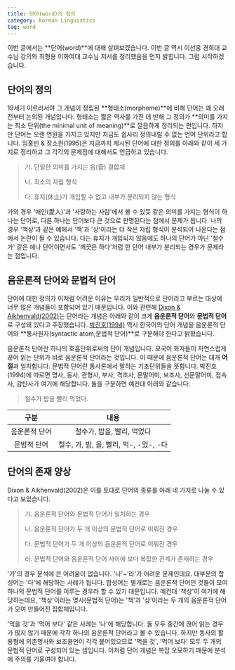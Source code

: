 ```yaml
---
title: 단어(word)의 정의
category: Korean Linguistics
tag: word
---
```


이번 글에서는 **단어(word)**에 대해 살펴보겠습니다. 이번 글 역시 이선웅 경희대 교수님 강의와 최형용 이화여대 교수님 저서를 정리했음을 먼저 밝힙니다. 그럼 시작하겠습니다.



## 단어의 정의

19세기 이르러서야 그 개념이 정립된 **형태소(morpheme)**에 비해 단어는 꽤 오래 전부터 논의된 개념입니다. 형태소는 짧은 역사를 가진 데 반해 그 정의가 **의미를 가지는 최소 단위(the minimal unit of meaning)**로 깔끔하게 정리되는 편입니다. 하지만 단어는 오랜 연원을 가지고 있지만 지금도 쉽사리 정의내릴 수 없는 언어 단위라고 합니다. 임홍빈 & 장소원(1995)은 지금까지 제시된 단어에 대한 정의를 아래와 같이 세 가지로 정리하고 그 각각의 문제점에 대해서도 언급하고 있습니다.

> 가. 단일한 의미를 가지는 음(音) 결합체
>
> 나. 최소의 자립 형식
>
> 다. 휴지(休止)가 개입할 수 없고 내부가 분리되지 않는 형식

가의 경우 '애인(愛人)'과 '사랑하는 사람'에서 볼 수 있듯 같은 의미를 가지는 형식이 하나는 단어로, 다른 하나는 단어보다 큰 것으로 판명된다는 점에서 문제가 됩니다. 나의 경우 '책상'과 같은 예에서 '책'과 '상'이라는 더 작은 자립 형식이 분석되어 나온다는 점에서 논란이 될 수 있습니다. 다는 휴지가 개입되지 않음에도 하나의 단어가 아닌 '철수가' 같은 예나 단어이면서도 '깨끗은 하다'처럼 한 단어 내부가 분리되는 경우가 문제라는 점입니다.



## 음운론적 단어와 문법적 단어

단어에 대한 정의가 이처럼 어려운 이유는 우리가 일반적으로 단어라고 부르는 대상에 너무 많은 개념들이 포함되어 있기 때문입니다. 이와 관련해 [Dixon & Aikhenvald(2002)](https://books.google.co.kr/books?hl=ko&lr=&id=i08dpl-NqpEC&oi=fnd&pg=PP1&dq=word:+a+cross-linguistic+typology&ots=mndixjBBO1&sig=oo-b1JgIut_qFQ7fTKMx0OOiod4)는 단어라는 개념은 아래와 같이 크게 **음운론적 단어**와 **문법적 단어**로 구성돼 있다고 주장했습니다. [박진호(1994)](http://snu-primo.hosted.exlibrisgroup.com/primo_library/libweb/action/display.do;jsessionid=34C21F62737C42FF119900F21267FE7C?tabs=viewOnlineTab&ct=display&fn=search&doc=82SNU_INST21481461470002591&indx=1&recIds=82SNU_INST21481461470002591&recIdxs=0&elementId=0&renderMode=poppedOut&displayMode=full&frbrVersion=&frbg=&&dscnt=0&scp.scps=scope%3A%2882SNU_SSPACE%29%2Cscope%3A%2882SNU_INST%29%2Cscope%3A%2882SNU_COURSE%29%2Cscope%3A%2882SNU_ROSETTA%29%2Cprimo_central_multiple_fe&tb=t&vid=82SNU&mode=Basic&srt=rank&tab=all&prefLang=ko_KR&dum=true&vl(freeText0)=%EB%B0%95%EC%A7%84%ED%98%B8%20%ED%86%B5%EC%82%AC%EC%A0%81%20%EA%B2%B0%ED%95%A9%EA%B4%80%EA%B3%84%EC%99%80%20%EB%85%BC%ED%95%AD%EA%B5%AC%EC%A1%B0&dstmp=1492745945406) 역시 한국어의 단어 개념을 음운론적 단어와 **통사원자(syntactic atom;문법적 단어)**로 구분해야 한다고 밝혔습니다.

음운론적 단어란 하나의 호흡단위로써의 단어 개념입니다. 모국어 화자들이 자연스럽게 끊어 읽는 단위가 바로 음운론적 단어라는 것입니다. 이 때문에 음운론적 단어는 대개 **어절**과 일치합니다. 문법적 단어란 통사론에서 말하는 기초단위들을 뜻합니다. 박진호(1994)에 따르면 명사, 동사, 관형사, 부사, 격조사, 문말어미, 보조사, 선문말어미, 접속사, 감탄사가 여기에 해당합니다. 둘을 구분하면 예컨대 아래와 같습니다.

> 철수가 밥을 빨리 먹었다.

|   구분    |              내용              |
| :-----: | :--------------------------: |
| 음운론적 단어 |       철수가, 밥을, 빨리, 먹었다       |
| 문법적 단어  | 철수, 가, 밥, 을, 빨리, 먹-, -었-, -다 |



## 단어의 존재 양상

Dixon & Aikhenvald(2002)은 이를 토대로 단어의 종류를 아래 네 가지로 나눌 수 있다고 보았습니다.

> 가. 음운론적 단어와 문법적 단어가 일치하는 경우
>
> 나. 음운론적 단어가 두 개 이상의 문법적 단어로 이뤄진 경우
>
> 다. 문법적 단어가 두 개 이상의 음운론적 단어로 이뤄진 경우
>
> 라. 문법적 단어와 음운론적 단어 사이에 보다 복잡한 관계가 존재하는 경우

'가'의 경우 분석에 큰 어려움이 없습니다. '나'~'라'가 어려운 문제인데요. 대부분의 합성어는 '다'에 해당하는 사례가 됩니다. 합성어는 별개로는 음운론적 단어인 것들이 모여 하나의 문법적 단어를 이루는 경우라 할 수 있기 대문입니다. 예컨대 '책상'이 여기에 해당하는데요, '책상'이라는 명사(문법적 단어)는 '책'과 '상'이라는 두 개의 음운론적 단어가 모여 만들어진 집합체입니다. 

'먹을 것'과 '먹어 보다' 같은 사례는 '나'에 해당합니다. 둘 모두 중간에 끊어 읽는 경우가 많지 않기 때문에 각각 하나의 음운론적 단어라고 볼 수 있습니다. 하지만 동사의 활용형에 의존명사와 보조용언이 각각 붙어있으므로 '먹을 것', '먹어 보다' 모두 두 개의 문법적 단어로 구성되어 있는 셈입니다. 이처럼 단어 개념은 복잡 오묘하기 때문에 분석에 주의를 기울여야 합니다.